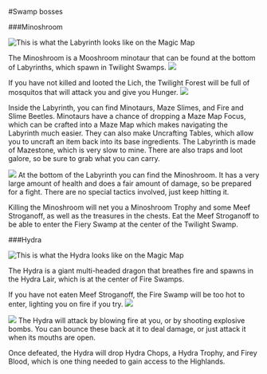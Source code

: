 #Swamp bosses

###Minoshroom

![This is what the Labyrinth looks like on the Magic Map](labyrinthmap.png)

The Minoshroom is a Mooshroom minotaur that can be found at the bottom of Labyrinths, which spawn in Twilight Swamps.
![](labyrinth_exterior.png)

If you have not killed and looted the Lich, the Twilight Forest will be full of mosquitos that will attack you and give you Hunger.
![](swamp_locked.png)

Inside the Labyrinth, you can find Minotaurs, Maze Slimes, and Fire and Slime Beetles. Minotaurs have a chance of dropping a Maze Map Focus, which can be crafted into a Maze Map which makes navigating the Labyrinth much easier. They can also make Uncrafting Tables, which allow you to uncraft an item back into its base ingredients.
The Labyrinth is made of Mazestone, which is very slow to mine. There are also traps and loot galore, so be sure to grab what you can carry.

![](minoshroom.png)
At the bottom of the Labyrinth you can find the Minoshroom. It has a very large amount of health and does a fair amount of damage, so be prepared for a fight. There are no special tactics involved, just keep hitting it.

Killing the Minoshroom will net you a Minoshroom Trophy and some Meef Stroganoff, as well as the treasures in the chests. Eat the Meef Stroganoff to be able to enter the Fiery Swamp at the center of the Twilight Swamp.



###Hydra

![This is what the Hydra looks like on the Magic Map](hydramap.png)

The Hydra is a giant multi-headed dragon that breathes fire and spawns in the Hydra Lair, which is at the center of Fire Swamps.

If you have not eaten Meef Stroganoff, the Fire Swamp will be too hot to enter, lighting you on fire if you try.
![](fire\_swamp\_locked.png)

![](hydra.png)
The Hydra will attack by blowing fire at you, or by shooting explosive bombs. You can bounce these back at it to deal damage, or just attack it when its mouths are open.

Once defeated, the Hydra will drop Hydra Chops, a Hydra Trophy, and Firey Blood, which is one thing needed to gain access to the Highlands.
